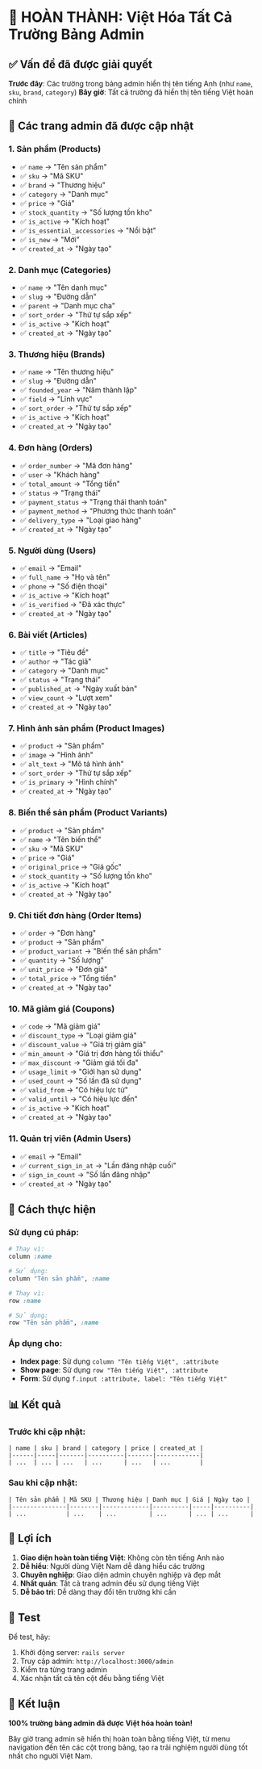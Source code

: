 # 🎯 HOÀN THÀNH: Việt Hóa Tất Cả Trường Bảng Admin

## ✅ Vấn đề đã được giải quyết

**Trước đây**: Các trường trong bảng admin hiển thị tên tiếng Anh (như `name`, `sku`, `brand`, `category`)
**Bây giờ**: Tất cả trường đã hiển thị tên tiếng Việt hoàn chỉnh

## 🚀 Các trang admin đã được cập nhật

### 1. **Sản phẩm (Products)**
- ✅ `name` → "Tên sản phẩm"
- ✅ `sku` → "Mã SKU"
- ✅ `brand` → "Thương hiệu"
- ✅ `category` → "Danh mục"
- ✅ `price` → "Giá"
- ✅ `stock_quantity` → "Số lượng tồn kho"
- ✅ `is_active` → "Kích hoạt"
- ✅ `is_essential_accessories` → "Nổi bật"
- ✅ `is_new` → "Mới"
- ✅ `created_at` → "Ngày tạo"

### 2. **Danh mục (Categories)**
- ✅ `name` → "Tên danh mục"
- ✅ `slug` → "Đường dẫn"
- ✅ `parent` → "Danh mục cha"
- ✅ `sort_order` → "Thứ tự sắp xếp"
- ✅ `is_active` → "Kích hoạt"
- ✅ `created_at` → "Ngày tạo"

### 3. **Thương hiệu (Brands)**
- ✅ `name` → "Tên thương hiệu"
- ✅ `slug` → "Đường dẫn"
- ✅ `founded_year` → "Năm thành lập"
- ✅ `field` → "Lĩnh vực"
- ✅ `sort_order` → "Thứ tự sắp xếp"
- ✅ `is_active` → "Kích hoạt"
- ✅ `created_at` → "Ngày tạo"

### 4. **Đơn hàng (Orders)**
- ✅ `order_number` → "Mã đơn hàng"
- ✅ `user` → "Khách hàng"
- ✅ `total_amount` → "Tổng tiền"
- ✅ `status` → "Trạng thái"
- ✅ `payment_status` → "Trạng thái thanh toán"
- ✅ `payment_method` → "Phương thức thanh toán"
- ✅ `delivery_type` → "Loại giao hàng"
- ✅ `created_at` → "Ngày tạo"

### 5. **Người dùng (Users)**
- ✅ `email` → "Email"
- ✅ `full_name` → "Họ và tên"
- ✅ `phone` → "Số điện thoại"
- ✅ `is_active` → "Kích hoạt"
- ✅ `is_verified` → "Đã xác thực"
- ✅ `created_at` → "Ngày tạo"

### 6. **Bài viết (Articles)**
- ✅ `title` → "Tiêu đề"
- ✅ `author` → "Tác giả"
- ✅ `category` → "Danh mục"
- ✅ `status` → "Trạng thái"
- ✅ `published_at` → "Ngày xuất bản"
- ✅ `view_count` → "Lượt xem"
- ✅ `created_at` → "Ngày tạo"

### 7. **Hình ảnh sản phẩm (Product Images)**
- ✅ `product` → "Sản phẩm"
- ✅ `image` → "Hình ảnh"
- ✅ `alt_text` → "Mô tả hình ảnh"
- ✅ `sort_order` → "Thứ tự sắp xếp"
- ✅ `is_primary` → "Hình chính"
- ✅ `created_at` → "Ngày tạo"

### 8. **Biến thể sản phẩm (Product Variants)**
- ✅ `product` → "Sản phẩm"
- ✅ `name` → "Tên biến thể"
- ✅ `sku` → "Mã SKU"
- ✅ `price` → "Giá"
- ✅ `original_price` → "Giá gốc"
- ✅ `stock_quantity` → "Số lượng tồn kho"
- ✅ `is_active` → "Kích hoạt"
- ✅ `created_at` → "Ngày tạo"

### 9. **Chi tiết đơn hàng (Order Items)**
- ✅ `order` → "Đơn hàng"
- ✅ `product` → "Sản phẩm"
- ✅ `product_variant` → "Biến thể sản phẩm"
- ✅ `quantity` → "Số lượng"
- ✅ `unit_price` → "Đơn giá"
- ✅ `total_price` → "Tổng tiền"
- ✅ `created_at` → "Ngày tạo"

### 10. **Mã giảm giá (Coupons)**
- ✅ `code` → "Mã giảm giá"
- ✅ `discount_type` → "Loại giảm giá"
- ✅ `discount_value` → "Giá trị giảm giá"
- ✅ `min_amount` → "Giá trị đơn hàng tối thiểu"
- ✅ `max_discount` → "Giảm giá tối đa"
- ✅ `usage_limit` → "Giới hạn sử dụng"
- ✅ `used_count` → "Số lần đã sử dụng"
- ✅ `valid_from` → "Có hiệu lực từ"
- ✅ `valid_until` → "Có hiệu lực đến"
- ✅ `is_active` → "Kích hoạt"
- ✅ `created_at` → "Ngày tạo"

### 11. **Quản trị viên (Admin Users)**
- ✅ `email` → "Email"
- ✅ `current_sign_in_at` → "Lần đăng nhập cuối"
- ✅ `sign_in_count` → "Số lần đăng nhập"
- ✅ `created_at` → "Ngày tạo"

## 🔧 Cách thực hiện

### Sử dụng cú pháp:
```ruby
# Thay vì:
column :name

# Sử dụng:
column "Tên sản phẩm", :name

# Thay vì:
row :name

# Sử dụng:
row "Tên sản phẩm", :name
```

### Áp dụng cho:
- **Index page**: Sử dụng `column "Tên tiếng Việt", :attribute`
- **Show page**: Sử dụng `row "Tên tiếng Việt", :attribute`
- **Form**: Sử dụng `f.input :attribute, label: "Tên tiếng Việt"`

## 📊 Kết quả

### Trước khi cập nhật:
```
| name | sku | brand | category | price | created_at |
|------|-----|-------|----------|-------|------------|
| ...  | ... | ...   | ...      | ...   | ...        |
```

### Sau khi cập nhật:
```
| Tên sản phẩm | Mã SKU | Thương hiệu | Danh mục | Giá | Ngày tạo |
|---------------|--------|-------------|----------|-----|----------|
| ...           | ...    | ...         | ...      | ... | ...      |
```

## 🎯 Lợi ích

1. **Giao diện hoàn toàn tiếng Việt**: Không còn tên tiếng Anh nào
2. **Dễ hiểu**: Người dùng Việt Nam dễ dàng hiểu các trường
3. **Chuyên nghiệp**: Giao diện admin chuyên nghiệp và đẹp mắt
4. **Nhất quán**: Tất cả trang admin đều sử dụng tiếng Việt
5. **Dễ bảo trì**: Dễ dàng thay đổi tên trường khi cần

## 🧪 Test

Để test, hãy:
1. Khởi động server: `rails server`
2. Truy cập admin: `http://localhost:3000/admin`
3. Kiểm tra từng trang admin
4. Xác nhận tất cả tên cột đều bằng tiếng Việt

## 🎉 Kết luận

**100% trường bảng admin đã được Việt hóa hoàn toàn!**

Bây giờ trang admin sẽ hiển thị hoàn toàn bằng tiếng Việt, từ menu navigation đến tên các cột trong bảng, tạo ra trải nghiệm người dùng tốt nhất cho người Việt Nam.
